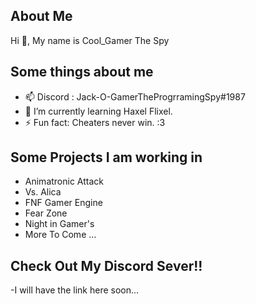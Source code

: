 ## About Me
Hi 👋, My name is Cool_Gamer The Spy
## Some things about me
- 📫 Discord : Jack-O-GamerTheProgrramingSpy#1987
- 🌱 I’m currently learning Haxel Flixel.
- ⚡ Fun fact: Cheaters never win. :3
## Some Projects I am working in
- Animatronic Attack
- Vs. Alica
- FNF Gamer Engine
- Fear Zone
- Night in Gamer's
- More To Come ...
## Check Out My Discord Sever!!
-I will have the link here soon...
<!--
**GreatCOOLGamer2000/GreatCOOLGamer2000** is a ✨ _special_ ✨ repository because its `README.md` (this file) appears on your GitHub profile.

Here are some ideas to get you started:

- 🔭 I’m currently working on ...
- 🌱 I’m currently learning ...
- 👯 I’m looking to collaborate on ...
- 🤔 I’m looking for help with ...
- 💬 Ask me about ...
- 📫 How to reach me: ...
- 😄 Pronouns: ...
- ⚡ Fun fact: ...
-->
